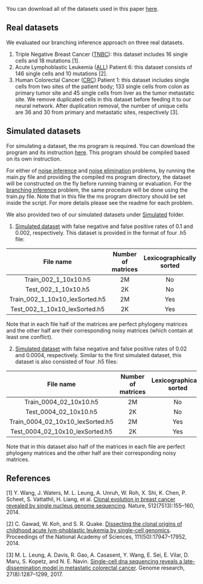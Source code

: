 
You can download all of the datasets used in this paper [here](https://drive.google.com/drive/folders/1t4dSBmS4yjezMIcIPeC1KHfOguji_OXx?usp=sharing).

## Real datasets
We evaluated our branching inference approach on three real datasets.

1. Triple Negative Breast Cancer ([TNBC](https://drive.google.com/drive/folders/1MVSuXJ64lYlzLjW6LIHBxG2s1vzqU35-?usp=sharing)): this dataset includes 16 single cells and 18 mutations [1].
2.   Acute  Lymphoblastic  Leukemia  ([ALL](https://drive.google.com/drive/folders/1sZfVxRnBKyNLoOWReUG2CeO1wF819UbO?usp=sharing))  Patient  6: this dataset consists of 146 single cells and 10 mutations [2].
3. Human Colorectal Cancer ([CRC](https://drive.google.com/drive/folders/1RMP104_HobO0ZhpxvYeCrW42mZyRfquz?usp=sharing)) Patient 1: this dataset includes single cells from two sites of the patient body; 133 single cells from colon as primary tumor site and 45 single cells from liver as the tumor metastatic site. We remove duplicated cells in this dataset before feeding it to our neural network. After duplication removal, the number of unique cells are 36 and 30 from primary and metastatic sites, respectively [3].

## Simulated datasets


For simulating a dataset, the ms program is required. You can download the program and its instruction [here](https://uchicago.app.box.com/s/l3e5uf13tikfjm7e1il1eujitlsjdx13). This program should be compiled based on its own instruction.

For either of [noise inference](https://github.com/algo-cancer/PhyloM/tree/master/Noise_Inference) and [noise elimination](https://github.com/algo-cancer/PhyloM/tree/master/Noise_Elimination) problems, by running the main.py file and providing the compiled ms program directory, the dataset will be constructed on the fly before running training or evaluation. For the [branching inference](https://github.com/algo-cancer/PhyloM/tree/master/Branching_Inference) problem, the same procedure will be done using the train.py file. Note that in this file the ms program directory should be set inside the script. For more details please see the readme for each problem.

We also provided two of our simulated datasets under [Simulated](https://drive.google.com/drive/folders/1KMKRdXAi0A3Y6X2el1F8u17HhOhsFN-A?usp=sharing) folder.

1. [Simulated dataset](https://drive.google.com/drive/folders/1nT1fMuFDVzCXiBIxvnQ3BNZUtJ9cH-Ak?usp=sharing) with false negative and false positive rates of 0.1 and 0.002, respectively. This dataset is provided in the format of four .h5 file:

  | File name                      | Number of matrices | Lexicographically sorted  |
  |:------------------------------:|:------------------:| :------------------------:|
  | Train_002_1_10x10.h5           | 2M                 | No                        |
  | Test_002_1_10x10.h5            | 2K                 |   No                      |
  | Train_002_1_10x10_lexSorted.h5 | 2M                 |    Yes                    |
  |Test_002_1_10x10_lexSorted.h5   | 2K                 |      Yes                  |

Note that in each file half of the matrices are perfect phylogeny matrices and the other half are their corresponding noisy matrices (which contain at least one conflict).

2. [Simulated dataset](https://drive.google.com/drive/folders/1Qwx9h3TN2DTOftq9BMUrf1djj_dSycQw?usp=sharing) with false negative and false positive rates of 0.02 and 0.0004, respectively. Similar to the first simulated dataset, this dataset is also consisted of four .h5 files:

  | File name                      | Number of matrices | Lexicographically sorted  |
  |:------------------------------:|:------------------:| :------------------------:|
  | Train_0004_02_10x10.h5           | 2M                 | No                        |
  | Test_0004_02_10x10.h5            | 2K                 |   No                      |
  | Train_0004_02_10x10_lexSorted.h5 | 2M                 |    Yes                    |
  |Test_0004_02_10x10_lexSorted.h5   | 2K                 |      Yes                  |

Note that in this dataset also half of the matrices in each file are perfect phylogeny matrices and the other half are their corresponding noisy matrices.

## References

[1] Y. Wang, J. Waters, M. L. Leung, A. Unruh, W. Roh, X. Shi, K. Chen, P. Scheet, S. Vattathil, H. Liang, et al. [Clonal evolution in breast cancer revealed by single nucleus genome sequencing](https://www.nature.com/articles/nature13600). Nature, 512(7513):155–160, 2014.

[2] C. Gawad, W. Koh, and S. R. Quake. [Dissecting the clonal origins of childhood acute lym-phoblastic leukemia by single-cell genomics](https://www.pnas.org/content/111/50/17947). Proceedings of the National Academy of Sciences, 111(50):17947–17952, 2014.

[3] M. L. Leung, A. Davis, R. Gao, A. Casasent, Y. Wang, E. Sei, E. Vilar, D. Maru, S. Kopetz, and N. E. Navin. [Single-cell dna sequencing reveals a late-dissemination model in metastatic colorectal cancer](https://genome.cshlp.org/content/27/8/1287.short). Genome research, 27(8):1287–1299, 2017.
